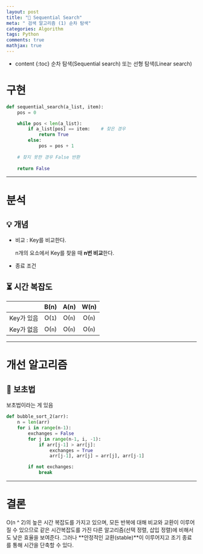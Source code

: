 ```yaml
---
layout: post
title: "🔎 Sequential Search"
meta: " 검색 알고리즘 (1) 순차 탐색"
categories: Algorithm
tags: Python
comments: true
mathjax: true
---
```




* content
{:toc}
 순차 탐색(Sequential search) 또는 선형 탐색(Linear search)

# 구현

```python
def sequential_search(a_list, item):
    pos = 0

    while pos < len(a_list):
        if a_list[pos] == item:    # 찾은 경우
            return True
        else:
            pos = pos + 1
    
    # 찾지 못한 경우 False 반환
    
    return False
```

---





# 분석

## 💡 개념

- 비교 : Key를 비교한다.

  n개의 요소에서 Key를 찾을 때 **n번 비교**한다.

- 종료 조건

## ⏳ 시간 복잡도

|            |  B(n)  |  A(n)  |  W(n)  |
| :--------: | :----: | :----: | :----: |
| Key가 있음 | O(`1`) | O(`n`) | O(`n`) |
| Key가 없음 | O(`n`) | O(`n`) | O(`n`) |

---





# 개선 알고리즘

## 🤔 보초법

보초법이라는 게 있음

```python
def bubble_sort_2(arr):
    n = len(arr)
    for i in range(n-1):
        exchanges = False
        for j in range(n-1, i, -1):
            if arr[j-1] > arr[j]:
                exchanges = True
                arr[j-1], arr[j] = arr[j], arr[j-1]

        if not exchanges:
            break
```

---





# 결론

O(n ^ 2)의 높은 시간 복잡도를 가지고 있으며, 모든 반복에 대해 비교와 교환이 이루어질 수 있으므로 같은 시간복잡도를 가진 다른 알고리즘(선택 정렬, 삽입 정렬)에 비해서도 낮은 효율을 보여준다. 그러나 **안정적인 교환(stable)**이 이루어지고 조기 종료를 통해 시간을 단축할 수 있다.

